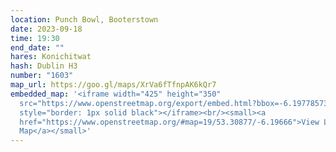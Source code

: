 ```yaml
---
location: Punch Bowl, Booterstown
date: 2023-09-18
time: 19:30
end_date: ""
hares: Konichitwat
hash: Dublin H3
number: "1603"
map_url: https://goo.gl/maps/XrVa6fTfnpAK6kQr7
embedded_map: '<iframe width="425" height="350"
  src="https://www.openstreetmap.org/export/embed.html?bbox=-6.197785735130311%2C53.30808134145251%2C-6.195535361766816%2C53.30944838190734&amp;layer=mapnik"
  style="border: 1px solid black"></iframe><br/><small><a
  href="https://www.openstreetmap.org/#map=19/53.30877/-6.19666">View Larger
  Map</a></small>'
---
```

